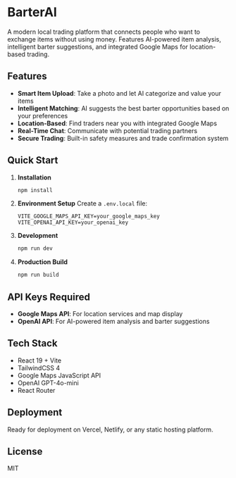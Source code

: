 # BarterAI

A modern local trading platform that connects people who want to exchange items without using money. Features AI-powered item analysis, intelligent barter suggestions, and integrated Google Maps for location-based trading.

## Features

- **Smart Item Upload**: Take a photo and let AI categorize and value your items
- **Intelligent Matching**: AI suggests the best barter opportunities based on your preferences
- **Location-Based**: Find traders near you with integrated Google Maps
- **Real-Time Chat**: Communicate with potential trading partners
- **Secure Trading**: Built-in safety measures and trade confirmation system

## Quick Start

1. **Installation**
   ```bash
   npm install
   ```

2. **Environment Setup**
   Create a `.env.local` file:
   ```
   VITE_GOOGLE_MAPS_API_KEY=your_google_maps_key
   VITE_OPENAI_API_KEY=your_openai_key
   ```

3. **Development**
   ```bash
   npm run dev
   ```

4. **Production Build**
   ```bash
   npm run build
   ```

## API Keys Required

- **Google Maps API**: For location services and map display
- **OpenAI API**: For AI-powered item analysis and barter suggestions

## Tech Stack

- React 19 + Vite
- TailwindCSS 4
- Google Maps JavaScript API
- OpenAI GPT-4o-mini
- React Router

## Deployment

Ready for deployment on Vercel, Netlify, or any static hosting platform.

## License

MIT
